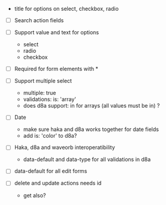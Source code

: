 - title for options on select, checkbox, radio





- [ ] Search action fields
- [ ] Support value and text for options
  - select
  - radio
  - checkbox

- [ ] Required for form elements with <span class="required">*</span>

- [ ] Support multiple select
  - multiple: true
  - validations: is: 'array'
  - does d8a support: in for arrays (all values must be in) ?

- [ ] Date
  - make sure haka and d8a works together for date fields
  - add is: 'color' to d8a?

- [ ] Haka, d8a and waveorb interoperatibility
  - data-default and data-type for all validations in d8a

- [ ] data-default for all edit forms

- [ ] delete and update actions needs id
  - get also?